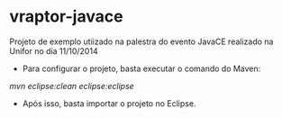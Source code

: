 vraptor-javace
==============

Projeto de exemplo utiizado na palestra do evento JavaCE realizado na Unifor no dia 11/10/2014 

- Para configurar o projeto, basta executar o comando do Maven:

*mvn eclipse:clean eclipse:eclipse*

- Após isso, basta importar o projeto no Eclipse.
